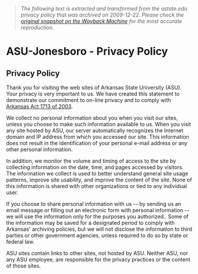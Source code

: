 > *The following text is extracted and transformed from the astate.edu privacy policy that was archived on 2009-12-22. Please check the [original snapshot on the Wayback Machine](https://web.archive.org/web/20091222081325id_/http%3A//www2.astate.edu/info/general/privacy-policy.dot) for the most accurate reproduction.*

# ASU-Jonesboro - Privacy Policy

## Privacy Policy

Thank you for visiting the web sites of Arkansas State University (ASU). Your privacy is very important to us. We have created this statement to demonstrate our commitment to on-line privacy and to comply with [Arkansas Act 1713 of 2003](http://www.arkleg.state.ar.us/assembly/2003/R/Acts/Act1713.pdf).

We collect no personal information about you when you visit our sites, unless you choose to make such information available to us. When you visit any site hosted by ASU, our server automatically recognizes the Internet domain and IP address from which you accessed our site. This information does not result in the identification of your personal e-mail address or any other personal information.

In addition, we monitor the volume and timing of access to the site by collecting information on the date, time, and pages accessed by visitors. The information we collect is used to better understand general site usage patterns, improve site usability, and improve the content of the site. None of this information is shared with other organizations or tied to any individual user.

If you choose to share personal information with us -- by sending us an email message or filling out an electronic form with personal information -- we will use the information only for the purposes you authorized.. Some of the information may be saved for a designated period to comply with Arkansas' archiving policies, but we will not disclose the information to third parties or other government agencies, unless required to do so by state or federal law.

ASU sites contain links to other sites, not hosted by ASU. Neither ASU, nor any ASU employee, are responsible for the privacy practices or the content of those sites.
